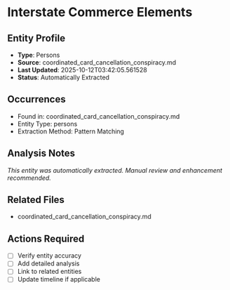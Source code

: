 # Interstate Commerce Elements

## Entity Profile
- **Type**: Persons
- **Source**: coordinated_card_cancellation_conspiracy.md
- **Last Updated**: 2025-10-12T03:42:05.561528
- **Status**: Automatically Extracted

## Occurrences
- Found in: coordinated_card_cancellation_conspiracy.md
- Entity Type: persons
- Extraction Method: Pattern Matching

## Analysis Notes
*This entity was automatically extracted. Manual review and enhancement recommended.*

## Related Files
- coordinated_card_cancellation_conspiracy.md

## Actions Required
- [ ] Verify entity accuracy
- [ ] Add detailed analysis
- [ ] Link to related entities
- [ ] Update timeline if applicable
